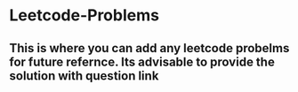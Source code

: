 # Leetcode-Problems

## This is where you can add any leetcode probelms for future refernce. Its advisable to provide the solution with question link
